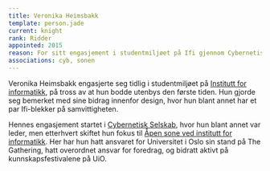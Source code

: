 ```yaml
---
title: Veronika Heimsbakk
template: person.jade
current: knight
rank: Ridder
appointed: 2015
reason: For sitt engasjement i studentmiljøet på Ifi gjennom Cybernetisk Selskab og Åpen sone tildeles Veronika Heimsbakk graden Ridder av Hennes Majestet Keiserpingvinen den Fornemmes orden.
associations: cyb, sonen
---
```


Veronika Heimsbakk engasjerte seg tidlig i studentmiljøet på [Institutt for informatikk](http://ifi.uio.no/), på tross av at hun bodde utenbys den første tiden. Hun gjorde seg bemerket med sine bidrag innenfor design, hvor hun blant annet har et par Ifi-blekker på samvittigheten.

Hennes engasjement startet i [Cybernetisk Selskab](http://cyb.no/), hvor hun blant annet var leder, men etterhvert skiftet hun fokus til [Åpen sone ved institutt for informatikk](http://sonen.ifi.uio.no/). Her har hun hatt ansvaret for Universitet i Oslo sin stand på The Gathering, hatt overordnet ansvar for foredrag, og bidratt aktivt på kunnskapsfestivalene på UiO.